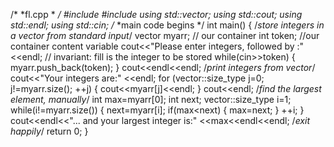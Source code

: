 /*
*fl.cpp
*
*/
#include <iostream>
#include <vector>
using std::vector;
using std::cout;
using std::endl;
using std::cin;
/*
*main code begins
*/
int main()
{
    /*store integers in a vector from standard input*/
    vector<int> myarr; // our container
    int token; //our container content variable
    cout<<"Please enter integers, followed by <CTRL><D>:"<<endl;
    // invariant: fill is the integer to be stored
    while(cin>>token)
    {
        myarr.push_back(token);
    }
    cout<<endl<<endl;
    /*print integers from vector*/
    cout<<"Your integers are:" <<endl;
    for (vector<int>::size_type j=0; j!=myarr.size(); ++j)
    {
        cout<<myarr[j]<<endl;
    }
    cout<<endl;
    /*find the largest element, manually*/
    int max=myarr[0];
    int next;
    vector<int>::size_type i=1;
    while(i!=myarr.size())
    {
        next=myarr[i];
        if(max<next)
        {
            max=next;
        }
        ++i;
    }
    cout<<endl<<"... and your largest integer is:" <<max<<endl<<endl;
    /*exit happily*/
    return 0;
}
